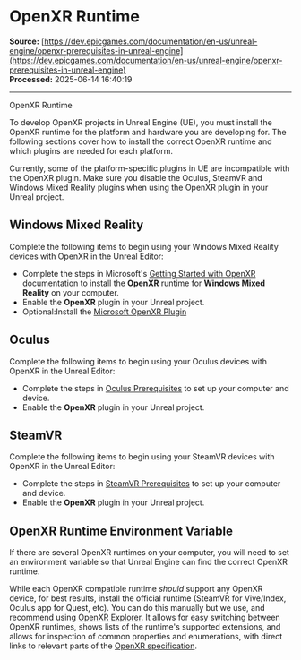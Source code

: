 # OpenXR Runtime

**Source:** [https://dev.epicgames.com/documentation/en-us/unreal-engine/openxr-prerequisites-in-unreal-engine](https://dev.epicgames.com/documentation/en-us/unreal-engine/openxr-prerequisites-in-unreal-engine)  
**Processed:** 2025-06-14 16:40:19

---

OpenXR Runtime

To develop OpenXR projects in Unreal Engine (UE), you must install the OpenXR runtime for the platform and hardware you are developing for. The following sections cover how to install the correct OpenXR runtime and which plugins are needed for each platform.

Currently, some of the platform-specific plugins in UE are incompatible with the OpenXR plugin. Make sure you disable the Oculus, SteamVR and Windows Mixed Reality plugins when using the OpenXR plugin in your Unreal project.

## Windows Mixed Reality

Complete the following items to begin using your Windows Mixed Reality devices with OpenXR in the Unreal Editor:

-   Complete the steps in Microsoft's [Getting Started with OpenXR](https://docs.microsoft.com/en-us/windows/mixed-reality/develop/native/openxr-getting-started#getting-started-with-openxr-for-windows-mixed-reality-headsets) documentation to install the **OpenXR** runtime for **Windows Mixed Reality** on your computer.
-   Enable the **OpenXR** plugin in your Unreal project.
-   Optional:Install the [Microsoft OpenXR Plugin](https://www.fab.com/listings/8c00dec5-60fa-4b23-b861-98ee885419ce)

## Oculus

Complete the following items to begin using your Oculus devices with OpenXR in the Unreal Editor:

-   Complete the steps in [Oculus Prerequisites](/documentation/en-us/unreal-engine/oculus-prerequisites-in-unreal-engine) to set up your computer and device.
-   Enable the **OpenXR** plugin in your Unreal project.

## SteamVR

Complete the following items to begin using your SteamVR devices with OpenXR in the Unreal Editor:

-   Complete the steps in [SteamVR Prerequisites](/documentation/en-us/unreal-engine/steamvr-prerequisites-in-unreal-engine) to set up your computer and device.
-   Enable the **OpenXR** plugin in your Unreal project.

## OpenXR Runtime Environment Variable

If there are several OpenXR runtimes on your computer, you will need to set an environment variable so that Unreal Engine can find the correct OpenXR runtime.

While each OpenXR compatible runtime *should* support any OpenXR device, for best results, install the official runtime (SteamVR for Vive/Index, Oculus app for Quest, etc). You can do this manually but we use, and recommend using [OpenXR Explorer](https://github.com/maluoi/openxr-explorer). It allows for easy switching between OpenXR runtimes, shows lists of the runtime's supported extensions, and allows for inspection of common properties and enumerations, with direct links to relevant parts of the [OpenXR specification](https://registry.khronos.org/OpenXR/specs/1.0/pdf/xrspec.pdf).